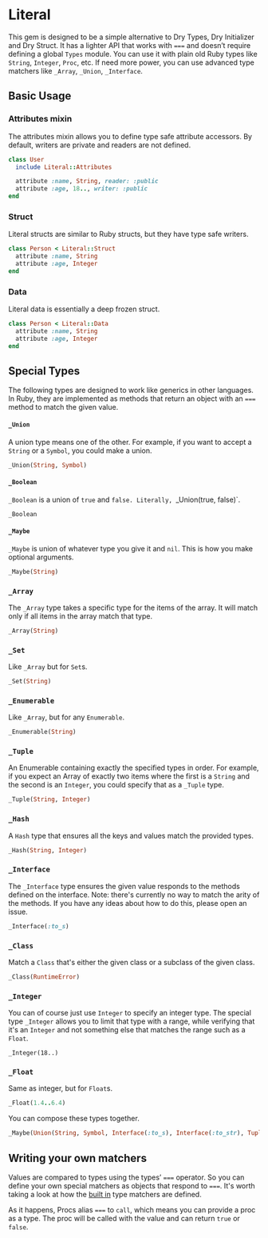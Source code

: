# Literal

This gem is designed to be a simple alternative to Dry Types, Dry Initializer and Dry Struct. It has a lighter API that works with `===` and doesn’t require defining a global `Types` module. You can use it with plain old Ruby types like `String`, `Integer`, `Proc`, etc. If need more power, you can use advanced type matchers like `_Array`, `_Union`, `_Interface`.

## Basic Usage

### Attributes mixin

The attributes mixin allows you to define type safe attribute accessors. By default, writers are private and readers are not defined.

```ruby
class User
  include Literal::Attributes

  attribute :name, String, reader: :public
  attribute :age, 18.., writer: :public
end
```

### Struct

Literal structs are similar to Ruby structs, but they have type safe writers.

```ruby
class Person < Literal::Struct
  attribute :name, String
  attribute :age, Integer
end
```

### Data

Literal data is essentially a deep frozen struct.

```ruby
class Person < Literal::Data
  attribute :name, String
  attribute :age, Integer
end
```

## Special Types

The following types are designed to work like generics in other languages. In Ruby, they are implemented as methods that return an object with an `===` method to match the given value.

#### `_Union`

A union type means one of the other. For example, if you want to accept a `String` or a `Symbol`, you could make a union.

```ruby
_Union(String, Symbol)
```

#### `_Boolean`

`_Boolean` is a union of `true` and `false. Literally, `_Union(true, false)`.

```ruby
_Boolean
```

#### `_Maybe`

`_Maybe` is union of whatever type you give it and `nil`. This is how you make optional arguments.

```ruby
_Maybe(String)
```

### `_Array`

The `_Array` type takes a specific type for the items of the array. It will match only if all items in the array match that type.

```ruby
_Array(String)
```

### `_Set`

Like `_Array` but for `Set`s.

```ruby
_Set(String)
```

### `_Enumerable`

Like `_Array`, but for any `Enumerable`.

```ruby
_Enumerable(String)
```

### `_Tuple`
An Enumerable containing exactly the specified types in order. For example, if you expect an Array of exactly two items where the first is a `String` and the second is an `Integer`, you could specify that as a `_Tuple` type.

```ruby
_Tuple(String, Integer)
```

### `_Hash`

A `Hash` type that ensures all the keys and values match the provided types.

```ruby
_Hash(String, Integer)
```

### `_Interface`
The `_Interface` type ensures the given value responds to the methods defined on the interface. Note: there's currently no way to match the arity of the methods. If you have any ideas about how to do this, please open an issue.

```ruby
_Interface(:to_s)
```

### `_Class`

Match a `Class` that's either the given class or a subclass of the given class.

```ruby
_Class(RuntimeError)
```

### `_Integer`
You can of course just use `Integer` to specify an integer type. The special type `_Integer` allows you to limit that type with a range, while verifying that it's an `Integer` and not something else that matches the range such as a `Float`.

```
_Integer(18..)
```

### `_Float`

Same as integer, but for `Float`s.

```ruby
_Float(1.4..6.4)
```

You can compose these types together.

```ruby
_Maybe(Union(String, Symbol, Interface(:to_s), Interface(:to_str), Tuple(String, Symbol)))
```

## Writing your own matchers

Values are compared to types using the types’ `===` operator. So you can define your own special matchers as objects that respond to `===`. It's worth taking a look at how the [built in](https://github.com/joeldrapper/literal/tree/main/lib/literal/types) type matchers are defined.

As it happens, Procs alias `===` to `call`, which means you can provide a proc as a type. The proc will be called with the value and can return `true` or `false`.
